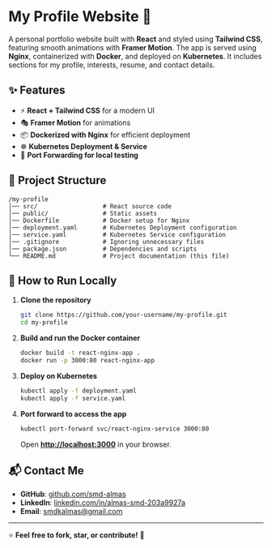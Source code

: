 # **My Profile Website** 🚀  

A personal portfolio website built with **React** and styled using **Tailwind CSS**, featuring smooth animations with **Framer Motion**. The app is served using **Nginx**, containerized with **Docker**, and deployed on **Kubernetes**. It includes sections for my profile, interests, resume, and contact details.

## **✨ Features**  
- ⚡ **React + Tailwind CSS** for a modern UI  
- 🎭 **Framer Motion** for animations  
- 📦 **Dockerized with Nginx** for efficient deployment  
- ☸️ **Kubernetes Deployment & Service**  
- 🔌 **Port Forwarding for local testing**  

## **📂 Project Structure**  
```
/my-profile
│── src/                  # React source code
│── public/               # Static assets
│── Dockerfile            # Docker setup for Nginx
│── deployment.yaml       # Kubernetes Deployment configuration
│── service.yaml          # Kubernetes Service configuration
│── .gitignore            # Ignoring unnecessary files
│── package.json          # Dependencies and scripts
└── README.md             # Project documentation (this file)
```

## **🚀 How to Run Locally**  
1. **Clone the repository**  
   ```sh
   git clone https://github.com/your-username/my-profile.git
   cd my-profile
   ```

2. **Build and run the Docker container**  
   ```sh
   docker build -t react-nginx-app .
   docker run -p 3000:80 react-nginx-app
   ```

3. **Deploy on Kubernetes**  
   ```sh
   kubectl apply -f deployment.yaml
   kubectl apply -f service.yaml
   ```

4. **Port forward to access the app**  
   ```sh
   kubectl port-forward svc/react-nginx-service 3000:80
   ```
   Open **[http://localhost:3000](http://localhost:3000)** in your browser.

## **📬 Contact Me**  
- **GitHub**: [github.com/smd-almas](https://github.com/smd-almas)  
- **LinkedIn**: [linkedin.com/in/almas-smd-203a9927a](https://www.linkedin.com/in/almas-smd-203a9927a/)  
- **Email**: smdkalmas@gmail.com  

---  
⭐ **Feel free to fork, star, or contribute!** 🚀

